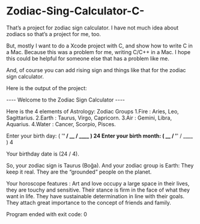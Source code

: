 # Zodiac-Sing-Calculator-C-

That’s a project for zodiac sign calculator. I have not much idea about zodiacs so that’s a project for me, too. 

But, mostly I want to do a Xcode project with C, and show how to write C in a Mac. Because this was a problem for me, writing C/C++ in a Mac. I hope this could be helpful for someone else that has a problem like me. 

And, of course you can add rising sign and things like that for the zodiac sign calculator.


Here is the output of the project:

---- Welcome to the Zodiac Sign Calculator ----

Here is the 4 elements of Astrology: Zodiac Groups
1.Fire : Aries, Leo, Sagittarius.
2.Earth : Taurus, Virgo, Capricorn.
3.Air : Gemini, Libra, Aquarius.
4.Water : Cancer, Scorpio, Pisces.

Enter your birth day: ( '__' / __ / ____ ) 
24
Enter your birth month: ( __ / '__' / ____ ) 
4

Your birthday date is (24 / 4).

So, your zodiac sign is Taurus (Boğa).
And your zodiac group is Earth:
They keep it real. They are the “grounded” people on the planet.

Your horoscope features : Art and love occupy a large space in their lives, they are touchy and sensitive.
Their stance is firm in the face of what they want in life. They have sustainable determination in line with their goals.
They attach great importance to the concept of friends and family.


Program ended with exit code: 0
